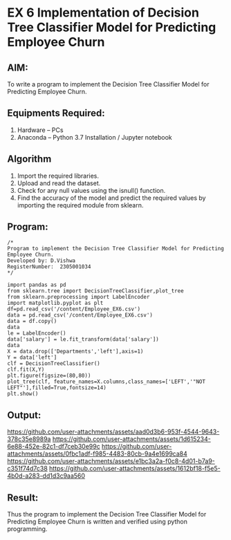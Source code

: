 # EX 6 Implementation of Decision Tree Classifier Model for Predicting Employee Churn

## AIM:
To write a program to implement the Decision Tree Classifier Model for Predicting Employee Churn.

## Equipments Required:
1. Hardware – PCs
2. Anaconda – Python 3.7 Installation / Jupyter notebook

## Algorithm
1. Import the required libraries.
2. Upload and read the dataset.
3. Check for any null values using the isnull() function.
4. Find the accuracy of the model and predict the required values by importing the required module from sklearn.

## Program:
```
/*
Program to implement the Decision Tree Classifier Model for Predicting Employee Churn.
Developed by: D.Vishwa
RegisterNumber:  2305001034
*/
```
```
import pandas as pd
from sklearn.tree import DecisionTreeClassifier,plot_tree
from sklearn.preprocessing import LabelEncoder
import matplotlib.pyplot as plt
df=pd.read_csv('/content/Employee_EX6.csv')
data = pd.read_csv('/content/Employee_EX6.csv')
data = df.copy()
data
le = LabelEncoder()
data['salary'] = le.fit_transform(data['salary'])
data
X = data.drop(['Departments','left'],axis=1)
Y = data['left']
clf = DecisionTreeClassifier()
clf.fit(X,Y)
plt.figure(figsize=(80,80))
plot_tree(clf, feature_names=X.columns,class_names=['LEFT','"NOT LEFT"'],filled=True,fontsize=14)
plt.show()
```

## Output:
https://github.com/user-attachments/assets/aad0d3b6-953f-4544-9643-378c35e8989a
https://github.com/user-attachments/assets/1d615234-6e88-452e-82c1-df7ceb30e99c
https://github.com/user-attachments/assets/0fbc1adf-f985-4483-80cb-9a4e1699ca84
https://github.com/user-attachments/assets/e1bc3a2a-f0c8-4d01-b7a9-c351f74d7c38
https://github.com/user-attachments/assets/1612bf18-f5e5-4b0d-a283-dd1d3c9aa560


## Result:
Thus the program to implement the  Decision Tree Classifier Model for Predicting Employee Churn is written and verified using python programming.
